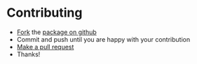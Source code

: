 Contributing
============

-   [Fork](https://help.github.com/articles/fork-a-repo) the [package on github](https://github.com/package-of-yii/uuid-yii)
-   Commit and push until you are happy with your contribution
-   [Make a pull request](https://help.github.com/articles/using-pull-requests)
-   Thanks!
